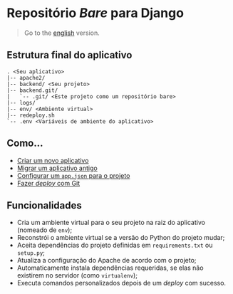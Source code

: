 # Repositório _Bare_ para Django

> Go to the [english][english_version] version.

## Estrutura final do aplicativo

```
. <Seu aplicativo>
|-- apache2/
|-- backend/ <Seu projeto>
|-- backend.git/
|   `-- .git/ <Este projeto como um repositório bare>
|-- logs/
|-- env/ <Ambiente virtual>
|-- redeploy.sh
`-- .env <Variáveis de ambiente do aplicativo>
```

## Como...

- [Criar um novo aplicativo][new_app]
- [Migrar um aplicativo antigo][old_app]
- [Configurar um `app.json` para o projeto][app_json]
- [Fazer _deploy_ com Git][deploy_with_git]

## Funcionalidades

- Cria um ambiente virtual para o seu projeto na raiz do aplicativo (nomeado de
  `env`);
- Reconstrói o ambiente virtual se a versão do Python do projeto mudar;
- Aceita dependências do projeto definidas em `requirements.txt` ou `setup.py`;
- Atualiza a configuração do Apache de acordo com o projeto;
- Automaticamente instala dependências requeridas, se elas não existirem no
servidor (como `virtualenv`);
- Executa comandos personalizados depois de um _deploy_ com sucesso.

[app_json]: https://github.com/dewayinc/bare-django-repo/blob/master/docs/languages/pt_BR/APP_JSON.md
[new_app]: https://github.com/dewayinc/bare-django-repo/blob/master/docs/languages/pt_BR/NEW_APP.md
[old_app]: https://github.com/dewayinc/bare-django-repo/blob/master/docs/languages/pt_BR/OLD_APP.md
[deploy_with_git]: https://github.com/dewayinc/bare-django-repo/blob/master/docs/languages/pt_BR/DEPLOY_WITH_GIT.md
[english_version]: https://github.com/dewayinc/bare-django-repo/blob/master/README.md

